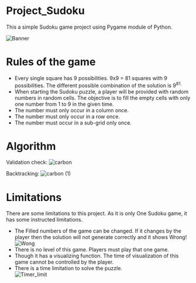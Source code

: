 # Project_Sudoku
This a simple Sudoku game project using Pygame module of Python.

![Banner](https://github.com/Fairooz14/Project_Sudoku/assets/102751153/1bceb104-e10d-4713-bf95-29828ea43b34)

# Rules of the game 
- Every single square has 9 possibilities. 9x9 = 81 squares with 9 possibilities. The different possible combination of the solution is 9<sup>81.
- When starting the Sudoku puzzle, a player will be provided with random numbers in random cells. The objective is to fill the empty cells with only one number from 1 to 9 in the given time.
- The number must only occur in a column once.
- The number must only occur in a row once.
- The number must occur in a sub-grid only once.
# Algorithm 
Validation check:
![carbon](https://github.com/Fairooz14/Project_Sudoku/assets/102751153/b78fd4b1-6b8a-4006-9445-46e737f067c9)

Backtracking:
![carbon (1)](https://github.com/Fairooz14/Project_Sudoku/assets/102751153/dbd96341-17b1-4584-87d3-9f51944ce486)

# Limitations
There are some limitations to this project. As it is only One Sudoku game, it has some instructed limitations.

- The Filled numbers of the game can be changed. If it changes by the player then the solution will not generate correctly and it shows Wrong!
  ![Wong](https://github.com/Fairooz14/Project_Sudoku/assets/102751153/17f0afa4-2dc4-4a48-ba73-3753b6843bc5)
- There is no level of this game. Players must play that one game.
- Though it has a visualizing function. The time of visualization of this game cannot be controlled by the player.
- There is a time limitation to solve the puzzle.<br>
  ![Timer_limit](https://github.com/Fairooz14/Project_Sudoku/assets/102751153/435802bf-a010-4c39-94b7-72e5dc2c5cef)




